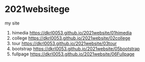 # 2021websitege
my site
1. himedia https://dkrl0053.github.io/2021website/01himedia
2. college https://dkrl0053.github.io/2021website/02college
3. tour https://dkrl0053.github.io/2021website/03tour
4. bootstrap https://dkrl0053.github.io/2021website/05bootstrap
5. fullpage https://dkrl0053.github.io/2021website/06Fullpage
